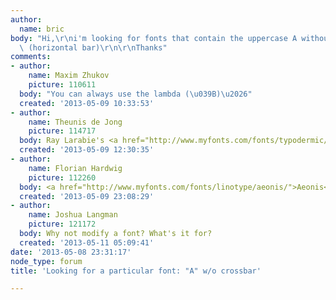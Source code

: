 ```yaml
---
author:
  name: bric
body: "Hi,\r\ni'm looking for fonts that contain the uppercase A without the crossbar
  \ (horizontal bar)\r\n\r\nThanks"
comments:
- author:
    name: Maxim Zhukov
    picture: 110611
  body: "You can always use the lambda (\u039B)\u2026"
  created: '2013-05-09 10:33:53'
- author:
    name: Theunis de Jong
    picture: 114717
  body: Ray Larabie's <a href="http://www.myfonts.com/fonts/typodermic/nasalization/">Nasalization</a>
  created: '2013-05-09 12:30:35'
- author:
    name: Florian Hardwig
    picture: 112260
  body: <a href="http://www.myfonts.com/fonts/linotype/aeonis/">Aeonis</a>
  created: '2013-05-09 23:08:29'
- author:
    name: Joshua Langman
    picture: 121172
  body: Why not modify a font? What's it for?
  created: '2013-05-11 05:09:41'
date: '2013-05-08 23:31:17'
node_type: forum
title: 'Looking for a particular font: "A" w/o crossbar'

---
```

